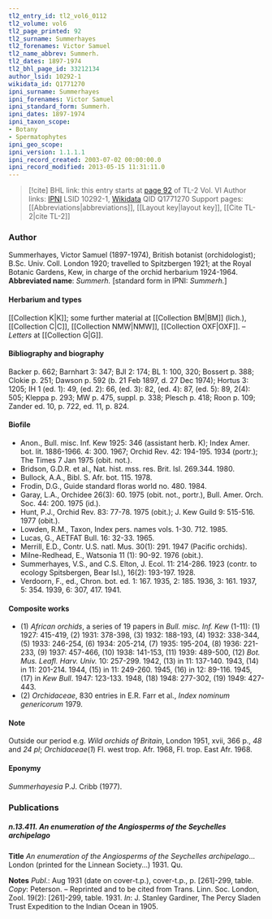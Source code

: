 ```yaml
---
tl2_entry_id: tl2_vol6_0112
tl2_volume: vol6
tl2_page_printed: 92
tl2_surname: Summerhayes
tl2_forenames: Victor Samuel
tl2_name_abbrev: Summerh.
tl2_dates: 1897-1974
tl2_bhl_page_id: 33212134
author_lsid: 10292-1
wikidata_id: Q1771270
ipni_surname: Summerhayes
ipni_forenames: Victor Samuel
ipni_standard_form: Summerh.
ipni_dates: 1897-1974
ipni_taxon_scope: 
- Botany
- Spermatophytes
ipni_geo_scope: 
ipni_version: 1.1.1.1
ipni_record_created: 2003-07-02 00:00:00.0
ipni_record_modified: 2013-05-15 11:31:11.0
---
```


> [!cite] BHL link: this entry starts at [page 92](https://www.biodiversitylibrary.org/page/33212134) of TL-2 Vol. VI
> Author links: [IPNI](https://www.ipni.org/a/10292-1) LSID 10292-1, [Wikidata](https://www.wikidata.org/wiki/Q1771270) QID Q1771270
> Support pages: [[Abbreviations|abbreviations]], [[Layout key|layout key]], [[Cite TL-2|cite TL-2]]

### Author

Summerhayes, Victor Samuel (1897-1974), British botanist (orchidologist); B.Sc. Univ. Coll. London 1920; travelled to Spitzbergen 1921; at the Royal Botanic Gardens, Kew, in charge of the orchid herbarium 1924-1964. 
**Abbreviated name**: *Summerh.* \[standard form in IPNI: *Summerh.*\]

#### Herbarium and types

[[Collection K|K]]; some further material at [[Collection BM|BM]] (lich.), [[Collection C|C]], [[Collection NMW|NMW]], [[Collection OXF|OXF]]. – *Letters* at [[Collection G|G]].

#### Bibliography and biography

Backer p. 662; Barnhart 3: 347; BJI 2: 174; BL 1: 100, 320; Bossert p. 388; Clokie p. 251; Dawson p. 592 (b. 21 Feb 1897, d. 27 Dec 1974); Hortus 3: 1205; IH 1 (ed. 1): 49, (ed. 2): 66, (ed. 3): 82, (ed. 4): 87, (ed. 5): 89, 2(4): 505; Kleppa p. 293; MW p. 475, suppl. p. 338; Plesch p. 418; Roon p. 109; Zander ed. 10, p. 722, ed. 11, p. 824.

#### Biofile

- Anon., Bull. misc. Inf. Kew 1925: 346 (assistant herb. K); Index Amer. bot. lit. 1886-1966. 4: 300. 1967; Orchid Rev. 42: 194-195. 1934 (portr.); The Times 7 Jan 1975 (obit. not.).
- Bridson, G.D.R. et al., Nat. hist. mss. res. Brit. Isl. 269.344. 1980.
- Bullock, A.A., Bibl. S. Afr. bot. 115. 1978.
- Frodin, D.G., Guide standard floras world no. 480. 1984.
- Garay, L.A., Orchidee 26(3): 60. 1975 (obit. not., portr.), Bull. Amer. Orch. Soc. 44: 200. 1975 (id.).
- Hunt, P.J., Orchid Rev. 83: 77-78. 1975 (obit.); J. Kew Guild 9: 515-516. 1977 (obit.).
- Lowden, R.M., Taxon, Index pers. names vols. 1-30. 712. 1985.
- Lucas, G., AETFAT Bull. 16: 32-33. 1965.
- Merrill, E.D., Contr. U.S. natl. Mus. 30(1): 291. 1947 (Pacific orchids).
- Milne-Redhead, E., Watsonia 11 (1): 90-92. 1976 (obit.).
- Summerhayes, V.S., and C.S. Elton, J. Ecol. 11: 214-286. 1923 (contr. to ecology Spitsbergen, Bear Isl.), 16(2): 193-197. 1928.
- Verdoorn, F., ed., Chron. bot. ed. 1: 167. 1935, 2: 185. 1936, 3: 161. 1937, 5: 354. 1939, 6: 307, 417. 1941.

#### Composite works

- (1) *African orchids*, a series of 19 papers in *Bull. misc. Inf. Kew* (1-11): (1) 1927: 415-419, (2) 1931: 378-398, (3) 1932: 188-193, (4) 1932: 338-344, (5) 1933: 246-254, (6) 1934: 205-214, (7) 1935: 195-204, (8) 1936: 221-233, (9) 1937: 457-466, (10) 1938: 141-153, (11) 1939: 489-500, (12) *Bot. Mus. Leafl. Harv. Univ.* 10: 257-299. 1942, (13) in 11: 137-140. 1943, (14) in 11: 201-214. 1944, (15) in 11: 249-260. 1945, (16) in 12: 89-116. 1945, (17) in *Kew Bull*. 1947: 123-133. 1948, (18) 1948: 277-302, (19) 1949: 427-443.
- (2) *Orchidaceae*, 830 entries in E.R. Farr et al., *Index nominum genericorum* 1979.

#### Note

Outside our period e.g. *Wild orchids of Britain*, London 1951, xvii, 366 p., *48* and *24 pl*; *Orchidaceae*(*1*) Fl. west trop. Afr. 1968, Fl. trop. East Afr. 1968.

#### Eponymy

*Summerhayesia* P.J. Cribb (1977).

### Publications

##### n.13.411. An enumeration of the Angiosperms of the Seychelles archipelago

**Title**
*An enumeration of the Angiosperms of the Seychelles archipelago*... London (printed for the Linnean Society...) 1931. Qu.

**Notes**
*Publ*.: Aug 1931 (date on cover-t.p.), cover-t.p., p. \[261\]-299, table. *Copy*: Peterson. – Reprinted and to be cited from Trans. Linn. Soc. London, Zool. 19(2): \[261\]-299, table. 1931. *In*: J. Stanley Gardiner, The Percy Sladen Trust Expedition to the Indian Ocean in 1905.

